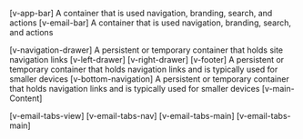 

[v-app-bar] A container that is used navigation, branding, search, and actions
[v-email-bar] A container that is used navigation, branding, search, and actions

[v-navigation-drawer] A persistent or temporary container that holds site navigation links
[v-left-drawer]
[v-right-drawer]
[v-footer] A persistent or temporary container that holds navigation links and is typically used for smaller devices
[v-bottom-navigation] A persistent or temporary container that holds navigation links and is typically used for smaller devices
[v-main-Content]

[v-email-tabs-view]
[v-email-tabs-nav]
[v-email-tabs-main]
[v-email-tabs-main]

